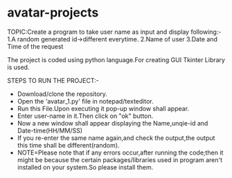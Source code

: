# avatar-projects
TOPIC:Create a program to take user name as input and display following:-
  1.A random generated id->different everytime.
  2.Name of user
  3.Date and Time of the request

The project is coded using python language.For creating GUI Tkinter Library is used.

STEPS TO RUN THE PROJECT:-
  * Download/clone the repository.
  * Open the 'avatar_1.py' file in notepad/texteditor.
  * Run this File.Upon executing it pop-up window shall appear.
  * Enter user-name in it.Then click on "ok" button.
  * Now a new window shall appear displaying the Name,unqie-id and Date-time(HH/MM/SS)
  * If you re-enter the same name again,and check the output,the output this time shall be different(random).
  * NOTE=Please note that if any errors occur,after running the code;then it might be because the certain packages/libraries used in program aren't installed on your system.So please install them.
  
